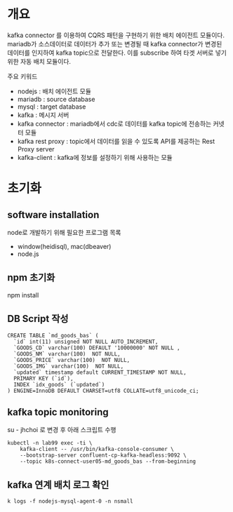 # 개요
kafka connector 를 이용하여 CQRS 패턴을 구현하기 위한 배치 에이전트 모듈이다.
mariadb가 소스데이터로 데이터가 추가 또는 변경될 때 kafka connector가 변경된 데이터를 인지하여 kafka topic으로 전달한다. 이를 subscribe 하여 타겟 서버로 넣기 위한 자동 배치 모듈이다.   

주요 키워드
- nodejs : 배치 에이전트 모듈
- mariadb : source database
- mysql : target database
- kafka : 메시지 서버
- kafka connector : mariadb에서 cdc로 데이터를  kafka topic에 전송하는 커넷터 모듈
- kafka rest proxy : topic에서 데이터를 읽을 수 있도록 API를 제공하는 Rest Proxy server
- kafka-client : kafka에 정보를 설정하기 위해 사용하는 모듈

# 초기화 
## software installation
node로 개발하기 위해 필요한 프로그램 목록
- window(heidisql), mac(dbeaver)
- node.js

## npm 초기화 
npm install

## DB Script 작성
```
CREATE TABLE `md_goods_bas` (
  `id` int(11) unsigned NOT NULL AUTO_INCREMENT,
  `GOODS_CD` varchar(100) DEFAULT '10000000' NOT NULL ,
  `GOODS_NM` varchar(100)  NOT NULL,
  `GOODS_PRICE` varchar(100)  NOT NULL,
  `GOODS_IMG` varchar(100)  NOT NULL,
  `updated` timestamp default CURRENT_TIMESTAMP NOT NULL,
  PRIMARY KEY (`id`),
  INDEX `idx_goods` (`updated`)
) ENGINE=InnoDB DEFAULT CHARSET=utf8 COLLATE=utf8_unicode_ci;
```

## kafka topic monitoring
su - jhchoi 로 변경 후 아래 스크립트 수행
```
kubectl -n lab99 exec -ti \
    kafka-client -- /usr/bin/kafka-console-consumer \
    --bootstrap-server confluent-cp-kafka-headless:9092 \
    --topic k8s-connect-user05-md_goods_bas --from-beginning

```

## kafka 연계 배치 로그 확인

```
k logs -f nodejs-mysql-agent-0 -n nsmall
```

